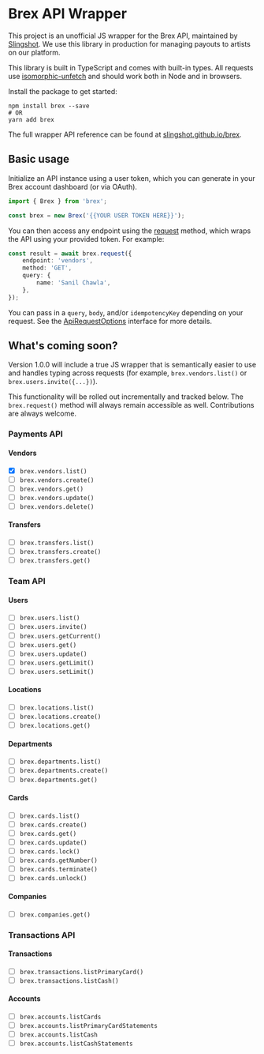 # Brex API Wrapper

This project is an unofficial JS wrapper for the Brex API, maintained by [Slingshot](https://github.com/slingshot). We use this library in production for managing payouts to artists on our platform.

This library is built in TypeScript and comes with built-in types. All requests use [isomorphic-unfetch](https://www.npmjs.com/package/isomorphic-unfetch) and should work both in Node and in browsers.

Install the package to get started:
```shell
npm install brex --save
# OR
yarn add brex
```

The full wrapper API reference can be found at [slingshot.github.io/brex](https://slingshot.github.io/brex/).

## Basic usage

Initialize an API instance using a user token, which you can generate in your Brex account dashboard (or via OAuth).

```typescript
import { Brex } from 'brex';

const brex = new Brex('{{YOUR USER TOKEN HERE}}');
```

You can then access any endpoint using the [request](https://slingshot.github.io/brex/classes/Brex.html#request) method, which wraps the API using your provided token. For example:

```typescript
const result = await brex.request({
    endpoint: 'vendors',
    method: 'GET',
    query: {
        name: 'Sanil Chawla',
    },
});
```

You can pass in a `query`, `body`, and/or `idempotencyKey` depending on your request. See the [ApiRequestOptions](https://slingshot.github.io/brex/interfaces/ApiRequestOptions.html) interface for more details.


## What's coming soon?

Version 1.0.0 will include a true JS wrapper that is semantically easier to use and handles typing across requests (for example, `brex.vendors.list()` or `brex.users.invite({...})`).

This functionality will be rolled out incrementally and tracked below. The `brex.request()` method will always remain accessible as well. Contributions are always welcome.

### Payments API

#### Vendors

- [x] `brex.vendors.list()`
- [ ] `brex.vendors.create()`
- [ ] `brex.vendors.get()`
- [ ] `brex.vendors.update()`
- [ ] `brex.vendors.delete()`

#### Transfers

- [ ] `brex.transfers.list()`
- [ ] `brex.transfers.create()`
- [ ] `brex.transfers.get()`

### Team API

#### Users

- [ ] `brex.users.list()`
- [ ] `brex.users.invite()`
- [ ] `brex.users.getCurrent()`
- [ ] `brex.users.get()`
- [ ] `brex.users.update()`
- [ ] `brex.users.getLimit()`
- [ ] `brex.users.setLimit()`

#### Locations

- [ ] `brex.locations.list()`
- [ ] `brex.locations.create()`
- [ ] `brex.locations.get()`

#### Departments

- [ ] `brex.departments.list()`
- [ ] `brex.departments.create()`
- [ ] `brex.departments.get()`

#### Cards

- [ ] `brex.cards.list()`
- [ ] `brex.cards.create()`
- [ ] `brex.cards.get()`
- [ ] `brex.cards.update()`
- [ ] `brex.cards.lock()`
- [ ] `brex.cards.getNumber()`
- [ ] `brex.cards.terminate()`
- [ ] `brex.cards.unlock()`

#### Companies

- [ ] `brex.companies.get()`

### Transactions API

#### Transactions

- [ ] `brex.transactions.listPrimaryCard()`
- [ ] `brex.transactions.listCash()`

#### Accounts

- [ ] `brex.accounts.listCards`
- [ ] `brex.accounts.listPrimaryCardStatements`
- [ ] `brex.accounts.listCash`
- [ ] `brex.accounts.listCashStatements`

